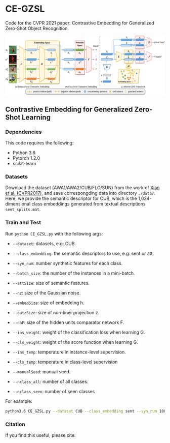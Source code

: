 # CE-GZSL

Code for the CVPR 2021 paper: Contrastive Embedding for Generalized Zero-Shot Object Recognition.



![generation_framework](./images/framework.jpg)

## Contrastive Embedding for Generalized Zero-Shot Learning

### Dependencies
This code requires the following:
- Python 3.6
- Pytorch 1.2.0
- scikit-learn

### Datasets

Download the dataset (AWA1/AWA2/CUB/FLO/SUN) from the work of [Xian et al. (CVPR2017)](http://datasets.d2.mpi-inf.mpg.de/xian/xlsa17.zip), and save correspongding data into directory `./data/`. Here, we provide the semantic descriptor for CUB, which is the 1,024-dimensional class embeddings generated from textual descriptions `sent_splits.mat`.

### Train and Test

Run `python CE_GZSL.py` with the following args:

* `--dataset`: datasets, e.g: CUB.
* `--class_embedding`:  the semantic descriptors to use, e.g: sent or att.
* `--syn_num`: number synthetic features for each class.
* `--batch_size`: the number of the instances in a mini-batch.
* `--attSize`: size of semantic features.
* `--nz`: size of the Gaussian noise.
* `--embedSize`: size of embedding h.
* `--outzSize`: size of non-liner projection z.
* `--nhF`: size of the hidden units comparator network F.

* `--ins_weight`: weight of the classification loss when learning G.
* `--cls_weight`: weight of the score function when learning G.
* `--ins_temp`: temperature in instance-level supervision.
* `--cls_temp`: temperature in class-level supervision

* `--manualSeed`: manual seed.
* `--nclass_all`: number of all classes.
* `--nclass_seen`: number of seen classes

For example:

```bash
python3.6 CE_GZSL.py --dataset CUB --class_embedding sent --syn_num 100 --batch_size 2048 --attSize 1024 --nz 1024 --embedSize 2048 --outzSize 512 --nhF 2048 --ins_weight 0.001 --cls_weight 0.001 --ins_temp 0.1 --cls_temp 0.1 --manualSeed 3483 --nclass_all 200 --nclass_seen 150
```

### Citation

If you find this useful, please cite:
